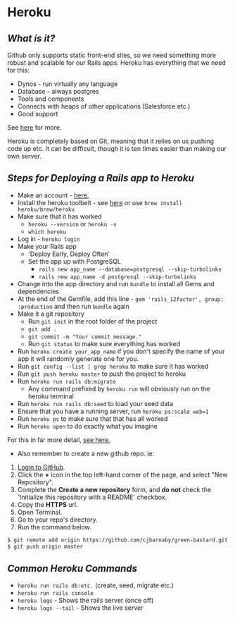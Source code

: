 # Heroku

## _What is it?_ <a id="what-is-it"></a>

Github only supports static front-end sites, so we need something more robust and scalable for our Rails apps. Heroku has everything that we need for this:

* Dynos - run virtually any language
* Database - always postgres
* Tools and components
* Connects with heaps of other applications \(Salesforce etc.\)
* Good support

See [here](https://www.heroku.com/home) for more.

Heroku is completely based on Git, meaning that it relies on us pushing code up etc. It can be difficult, though it is ten times easier than making our own server.

## _Steps for Deploying a Rails app to Heroku_ <a id="steps-for-deploying-a-rails-app-to-heroku"></a>

* Make an account - [here.](https://signup.heroku.com/www-header)​
* Install the heroku toolbelt - see [here](https://toolbelt.heroku.com/) or use `brew install heroku/brew/heroku`
* Make sure that it has worked
  * `heroku --version` or `heroku -v`
  * `which heroku`
* Log in - `heroku login`
* Make your Rails app
  * 'Deploy Early, Deploy Often'
  * Set the app up with PostgreSQL
    * `rails new app_name --database=postgresql --skip-turbolinks`
    * `rails new app_name -d postgresql --skip-turbolinks`
* Change into the app directory and run `bundle` to install all Gems and dependencies
* At the end of the Gemfile, add this line - `gem 'rails_12factor', group: :production` and then run `bundle` again
* Make it a git repository
  * Run `git init` in the root folder of the project
  * `git add .`
  * `git commit -m "Your commit message."`
  * Run `git status` to make sure everything has worked
* Run `heroku create your_app_name` if you don't specify the name of your app it will randomly generate one for you.
* Run `git config --list | grep heroku` to make sure it has worked
* Run `git push heroku master` to push the project to heroku
* Run `heroku run rails db:migrate`
  * Any command prefixed by `heroku run` will obviously run on the heroku terminal
* Run `heroku run rails db:seed` to load your seed data
* Ensure that you have a running server, run `heroku ps:scale web=1`
* Run `heroku ps` to make sure that that has all worked
* Run `heroku open` to do exactly what you imagine

For this in far more detail, [see here.](https://devcenter.heroku.com/articles/getting-started-with-rails4)​

* Also remember to create a new github repo. ie:

1. ​[Login to GitHub](http://www.github.com/).
2. Click the **+** icon in the top left-hand corner of the page, and select "New Repository".
3. Complete the **Create a new repository** form, and **do not** check the 'Initialize this repository with a README' checkbox.
4. Copy the **HTTPS** url.
5. Open Terminal.
6. Go to your repo's directory.
7. Run the command below.

```bash
$ git remote add origin https://github.com/cjbarnaby/green-bastard.git
$ git push origin master
```

## _Common Heroku Commands_ <a id="common-heroku-commands"></a>

* `heroku run rails db:etc.` \(create, seed, migrate etc.\)
* `heroku run rails console`
* `heroku logs` - Shows the rails server \(once off\)
* `heroku logs --tail` - Shows the live server

